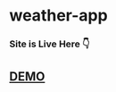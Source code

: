 # weather-app

### Site is Live Here :point_down:

## [DEMO](https://celadon-hummingbird-930569.netlify.app/)
